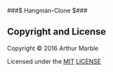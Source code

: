 ###$ Hangman-Clone $###

## Copyright and License

Copyright © 2016 Arthur Marble

Licensed under the [MIT](http://opensource.org/licenses/MIT) [LICENSE](LICENSE)
